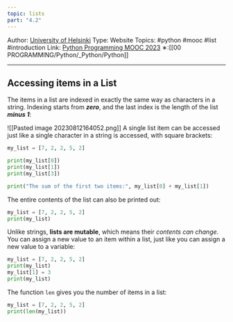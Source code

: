 ```yaml
---
topic: lists
part: "4.2"
---
```

Author: [University of Helsinki](https://programming-23.mooc.fi/)
Type: Website
Topics: #python  #mooc #list  #introduction
Link: [Python Programming MOOC 2023](https://programming-23.mooc.fi/)
∗:[[00 PROGRAMMING/Python/_Python/Python]] 

---
## Accessing items in a List

The items in a list are indexed in exactly the same way as characters in a string.
Indexing starts from ___zero___, and the last index is the length of the list ___minus 1___:

![[Pasted image 20230812164052.png]]
A single list item can be accessed just like a single character in a string is accessed, with square brackets:
```python
my_list = [7, 2, 2, 5, 2]

print(my_list[0])
print(my_list[1])
print(my_list[3])

print("The sum of the first two items:", my_list[0] + my_list[1])
```

The entire contents of the list can also be printed out:

```python
my_list = [7, 2, 2, 5, 2]
print(my_list)
```

Unlike strings, __lists are mutable__, which means their _contents can change_. 
You can assign a new value to an item within a list, just like you can assign a new value to a variable:
```python
my_list = [7, 2, 2, 5, 2]
print(my_list)
my_list[1] = 3
print(my_list)
```

The function `len` gives you the number of items in a list:
```python
my_list = [7, 2, 2, 5, 2]
print(len(my_list))
```


